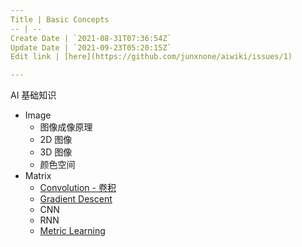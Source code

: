 ```yaml
---
Title | Basic Concepts
-- | --
Create Date | `2021-08-31T07:36:54Z`
Update Date | `2021-09-23T05:20:15Z`
Edit link | [here](https://github.com/junxnone/aiwiki/issues/1)

---
```

AI  基础知识

- Image
  - 图像成像原理
  - 2D 图像
  - 3D 图像
  - 颜色空间
- Matrix
  - [Convolution - 卷积](/Convolution_Summary.md)
  - [Gradient Descent](https://github.com/junxnone/ml/issues/89)
  - CNN
  - RNN
  - [Metric Learning](https://github.com/junxnone/tech-io/issues/610)

